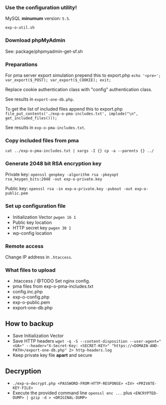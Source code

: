 ### Use the configuration utility!

MySQL **minumum** version: `5.5`.

`exp-o-util.sh`

### Download phpMyAdmin

See: package/phpmyadmin-get-sf.sh

### Preparations

For pma server export simulation prepend this to export.php
`echo '<pre>'; var_export($_POST); var_export($_COOKIE); exit;`

Replace cookie authentication class with "config" authentication class.

See results in `export-one-db.php`.

To get the list of included files append this to export.php
`file_put_contents('./exp-o-pma-includes.txt', implode("\n", get_included_files()));`

See results in `exp-o-pma-includes.txt`.

### Copy included files from pma

`cat ../exp-o-pma-includes.txt | xargs -I {} cp -a --parents {} ../`

### Generate 2048 bit RSA encryption key

Private key:
`openssl genpkey -algorithm rsa -pkeyopt rsa_keygen_bits:2048 -out exp-o-private.key`

Public key:
`openssl rsa -in exp-o-private.key -pubout -out exp-o-public.pem`

### Set up configuration file

- Initialization Vector `pwgen 16 1`
- Public key location
- HTTP secret key `pwgen 30 1`
- wp-config location

### Remote access

Change IP address in `.htaccess`.

### What files to upload

- .htaccess / @TODO Set nginx config.
- pma files from exp-o-pma-includes.txt
- config.inc.php
- exp-o-config.php
- exp-o-public.pem
- export-one-db.php

## How to backup

- Save Initialization Vector
- Save HTTP headers
  `wget -q -S --content-disposition --user-agent="<UA>" --header="X-Secret-Key: <SECRET-KEY>" "https://<DOMAIN-AND-PATH>/export-one-db.php" 2> http-headers.log`
- Keep private key file **apart** and secure

## Decryption

- `./exp-o-decrypt.php <PASSWORD-FROM-HTTP-RESPONSE> <IV> <PRIVATE-KEY-FILE>`
- Execute the provided command line `openssl enc ...` plus `<ENCRYPTED-DUMP> | gzip -d > <ORIGINAL-DUMP>`

